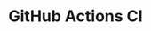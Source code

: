 # GitHub Actions CI















































































































































































































































































































































































































































































































































































































































































































































































































































































































































































































































































































































































































































































































































































































































































































































































































































































































































































































































































































































































































































































































































































































































































































































































































































































































































































































































































































































































































